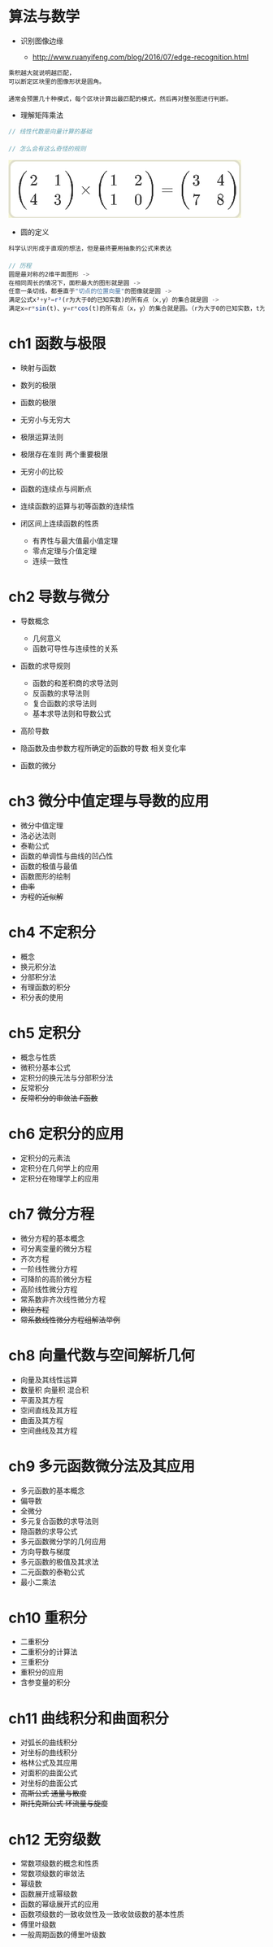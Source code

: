 # 算法与数学

- 识别图像边缘

  - <http://www.ruanyifeng.com/blog/2016/07/edge-recognition.html>

```javascript
乘积越大就说明越匹配，
可以断定区块里的图像形状是圆角。

通常会预置几十种模式，每个区块计算出最匹配的模式，然后再对整张图进行判断。
```

- 理解矩阵乘法

```javascript
// 线性代数是向量计算的基础

// 怎么会有这么奇怪的规则
```

![](/assets/matrix-mul.png)

- 圆的定义

```javascript
科学认识形成于直观的想法，但是最终要用抽象的公式来表达

// 历程
圆是最对称的2维平面图形 ->
在相同周长的情况下，面积最大的图形就是圆 ->
任意一条切线，都垂直于"切点的位置向量"的图像就是圆 ->
满足公式x²+y²=r²(r为大于0的已知实数)的所有点（x,y）的集合就是圆 ->
满足x=r*sin(t)、y=r*cos(t)的所有点（x，y）的集合就是圆。（r为大于0的已知实数，t为任意实数。） // 参数方程式
```

# ch1 函数与极限

- 映射与函数
- 数列的极限
- 函数的极限
- 无穷小与无穷大
- 极限运算法则
- 极限存在准则 两个重要极限
- 无穷小的比较
- 函数的连续点与间断点
- 连续函数的运算与初等函数的连续性
- 闭区间上连续函数的性质

  - 有界性与最大值最小值定理
  - 零点定理与介值定理
  - 连续一致性

# ch2 导数与微分

- 导数概念

  - 几何意义
  - 函数可导性与连续性的关系

- 函数的求导规则

  - 函数的和差积商的求导法则
  - 反函数的求导法则
  - 复合函数的求导法则
  - 基本求导法则和导数公式

- 高阶导数

- 隐函数及由参数方程所确定的函数的导数 相关变化率

- 函数的微分

# ch3 微分中值定理与导数的应用

- 微分中值定理
- 洛必达法则
- 泰勒公式
- 函数的单调性与曲线的凹凸性
- 函数的极值与最值
- 函数图形的绘制
- ~~曲率~~
- ~~方程的近似解~~

# ch4 不定积分

- 概念
- 换元积分法
- 分部积分法
- 有理函数的积分
- 积分表的使用

# ch5 定积分

- 概念与性质
- 微积分基本公式
- 定积分的换元法与分部积分法
- 反常积分
- ~~反常积分的审敛法 F函数~~

# ch6 定积分的应用

- 定积分的元素法
- 定积分在几何学上的应用
- 定积分在物理学上的应用

# ch7 微分方程

- 微分方程的基本概念
- 可分离变量的微分方程
- 齐次方程
- 一阶线性微分方程
- 可降阶的高阶微分方程
- 高阶线性微分方程
- 常系数非齐次线性微分方程
- ~~欧拉方程~~
- ~~常系数线性微分方程组解法举例~~

# ch8 向量代数与空间解析几何

- 向量及其线性运算
- 数量积 向量积 混合积
- 平面及其方程
- 空间直线及其方程
- 曲面及其方程
- 空间曲线及其方程

# ch9 多元函数微分法及其应用

- 多元函数的基本概念
- 偏导数
- 全微分
- 多元复合函数的求导法则
- 隐函数的求导公式
- 多元函数微分学的几何应用
- 方向导数与梯度
- 多元函数的极值及其求法
- 二元函数的泰勒公式
- 最小二乘法

# ch10 重积分

- 二重积分
- 二重积分的计算法
- 三重积分
- 重积分的应用
- 含参变量的积分

# ch11 曲线积分和曲面积分

- 对弧长的曲线积分
- 对坐标的曲线积分
- 格林公式及其应用
- 对面积的曲面公式
- 对坐标的曲面公式
- ~~高斯公式 通量与散度~~
- ~~斯托克斯公式 环流量与旋度~~

# ch12 无穷级数

- 常数项级数的概念和性质
- 常数项级数的审敛法
- 幂级数
- 函数展开成幂级数
- 函数的幂级展开式的应用
- 函数项级数的一致收敛性及一致收敛级数的基本性质
- 傅里叶级数
- 一般周期函数的傅里叶级数
